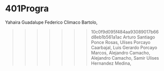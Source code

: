 # 401Progra
Yahaira Guadalupe
Federico Climaco Bartolo,
>>>>>>> 10c0f9d095f484aa93089017b66d8eb1b561a1ac
Arturo Santiago Ponce Rosas,
Ulises Porcayo Caarbajal,
Luis Gerardo Porcayo Marcos,
Alejandro Camacho,
Alejandro Camacho,
Samir Ulises Hernandez Medina,